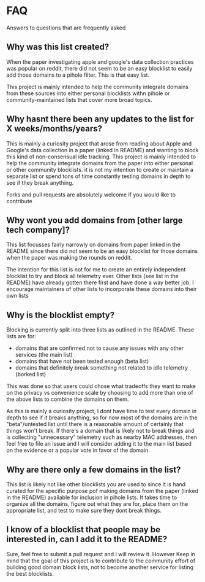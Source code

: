 # FAQ

Answers to questions that are frequently asked


## Why was this list created?

When the paper investigating apple and google's data collection practices was popular on reddit, there did not seem to be an easy blocklist to easily add those domains to a pihole filter. This is that easy list.

This project is mainly intended to help the community integrate domains from these sources into either personal blocklists withn pihole or community-maintained lists that cover more broad topics.



## Why hasnt there been any updates to the list for X weeks/months/years?

This is mainly a curiosity project that arose from reading about Apple and Google's data collection in a paper (linked in README) and wanting to block this kind of non-consensual idle tracking. This project is mainly intended to help the community integrate domains from the  paper into either personal or other community blocklists. it is not my intention to create or maintain a separate list or spend tons of time constantly testing domains in depth to see if they break anything. 

Forks and pull requests are absolutely welcome if you would like to contribute


## Why wont you add domains from [other large tech company]?

This list focusses fairly narrowly on domains from paper linked in the README since there did not seem to be an easy blocklist for those domains when the paper was making the rounds on reddit. 

The intention for this list is not for me to create an entirely independent blocklist to try and block all telemetry ever. Other lists (see list in the README) have already gotten there first and have done a way better job. I encourage maintainers of other lists to incorporate these domains into their own lists


## Why is the blocklist empty?
Blocking is currently split into three lists as outlined in the README. These lists are for:
- domains that are confirmed not to cause any issues with any other services (the main list)
- domains that have not been tested enough (beta list)
- domains that definitely break something not related to idle telemetry (borked list)
 
This was done so that users could chose what tradeoffs they want to make on the privacy vs convenience scale by choosing to add more than one of the above lists to combine the domains on them. 

As this is mainly a curiosity project, I dont have time to test every domain in depth to see if it breaks anything, so for now most of the domains are in the "beta"/untested list until there is a reasonable amount of certainly that things won't break. If there's a domain that is likely not to break things and is collecting "unnecessary" telemetry such as nearby MAC addresses, then feel free to file an issue and I will consider adding it to the main list based on the evidence or a popular vote in favor of the domain.


## Why are there only a few domains in the list?

This list is likely not like other blocklists you are used to since it is hand curated for the specific purpose pof making domains from the paper (linked in the README) available for inclusion in pihole lists. It takes time to organize all the domains, figure out what they are for, place them on the appropriate list, and test to make sure they dont break things.

## I know of a blocklist that people may be interested in, can I add it to the README?

Sure, feel free to submit a pull request and I will review it. However Keep in mind that the goal of this project is to contribute to the community effort of building good domain block lists, not to become another service for listing the best blocklists.